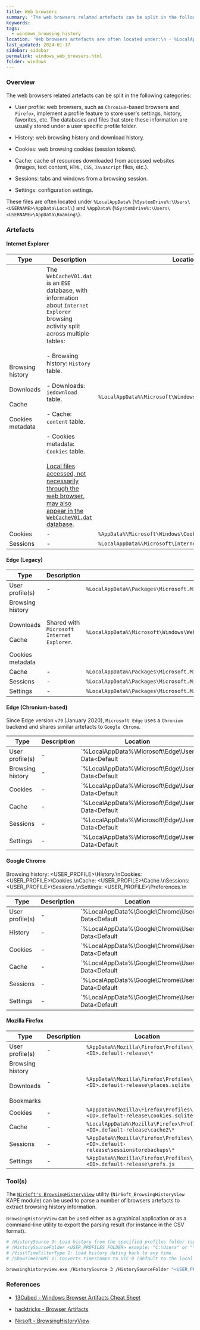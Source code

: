 ```yaml
---
title: Web browsers
summary: 'The web browsers related artefacts can be split in the following categories:\n\n- User profile: web browsers, such as Chronium-based browsers (Chrome, Edge) and Firefox, implement a profile feature to store users settings, history, favorites, etc. The databases and files that store these information are usually stored under a user specific profile folder.\n\n- History: web browsing history and download history.\n\n- Cookies: web browsing cookies (session tokens).\n\n- Cache: cache of resources downloaded from accessed websites.\n\n- Sessions: tabs and windows from a browsing session.\n\n- Settings: configuration settings.'
keywords:
tags:
  - windows_browsing_history
location: 'Web browsers artefacts are often located under:\n - %LocalAppData%: <SYSTEMDRIVE>:\Users\<USERNAME>\AppData\Local.\n - %AppData%: <SYSTEMDRIVE>:\Users\<USERNAME>\AppData\Roaming.\n\n Internet Explorer\n----------------------\nBrowsing history, downloads, cache, cookies metadata: %LocalAppData%\Microsoft\Windows\WebCache\WebCacheV01.dat.\nCookies: %AppData%\Microsoft\Windows\Cookies.\nSessions: %LocalAppData%\Microsoft\Internet Explorer\Recovery\*.dat.\n\n Edge (Legacy)\n-------------------\nBrowsing history, downloads, cache, cookies metadata: %LocalAppData%\Microsoft\Windows\WebCache\WebCacheV01.dat;\nUser profiles: %LocalAppData%\Packages\Microsoft.MicrosoftEdge_XXX\AC.\nCache: <USER_PROFILE>\MicrosoftEdge\Cache.\nSessions: <USER_PROFILE>\MicrosoftEdge\User\Default\Recovery\Active.\nSettings: <USER_PROFILE>\User\Default\DataStore\Data\nouser1\XXX\DBStore\spartan.edb.\n\nEdge (Chronium-based)\n--------------------------------\nUser profiles: %LocalAppData%\Microsoft\Edge\User Data\<Default | Profile X>.\nBrowsing history: <USER_PROFILE>\History.\nCookies: <USER_PROFILE>\Cookies.\nCache: <USER_PROFILE>\Cache.\nSessions: <USER_PROFILE>\Sessions.\nSettings: <USER_PROFILE>\Preferences.\n\nGoogle Chrome\n----------------------\nUser profiles: %LocalAppData%\Google\Chrome\User Data\<Default | Profile X>.\nBrowsing history: <USER_PROFILE>\History.\nCookies: <USER_PROFILE>\Cookies.\nCache: <USER_PROFILE>\Cache.\nSessions: <USER_PROFILE>\Sessions.\nSettings: <USER_PROFILE>\Preferences.\n\nMozilla Firefox\n--------------------\nUser profiles: %AppData%\Mozilla\Firefox\Profiles\<ID>.default-release.\nBrowsing history, downloads, bookmarks: <USER_PROFILE>\places.sqlite.\nCookies: <USER_PROFILE>\cookies.sqlite.\nCache: <USER_PROFILE>\cache2\*.\nSessions: <USER_PROFILE>\sessionstorebackups\*.\nSettings: <USER_PROFILE>\prefs.js.'
last_updated: 2024-01-17
sidebar: sidebar
permalink: windows_web_browsers.html
folder: windows
---
```


### Overview

The web browsers related artefacts can be split in the following categories:

  - User profile: web browsers, such as `Chronium`-based browsers and
    `Firefox`, implement a profile feature to store user's settings, history,
    favorites, etc. The databases and files that store these information are
    usually stored under a user specific profile folder.

  - History: web browsing history and download history.

  - Cookies: web browsing cookies (session tokens).

  - Cache: cache of resources downloaded from accessed websites (images, text
    content, `HTML`, `CSS`, `Javascript` files, etc.).

  - Sessions: tabs and windows from a browsing session.

  - Settings: configuration settings.

These files are often located under `%LocalAppData%`
(`%SystemDrive%:\Users\<USERNAME>\AppData\Local\`) and
`%AppData%` (`%SystemDrive%:\Users\<USERNAME>\AppData\Roaming\`).

### Artefacts

#### Internet Explorer

| Type | Description | Location |
|------|-------------|----------|
| Browsing history <br><br> Downloads <br><br> Cache <br><br> Cookies metadata | The `WebCacheV01.dat` is an `ESE` database, with information about `Internet Explorer` browsing activity split across multiple tables: <br><br> - Browsing history: `History` table. <br><br> - Downloads: `iedownload` table. <br><br> - Cache: `content` table. <br><br> - Cookies metadata: `Cookies` table. <br><br> [Local files accessed, not necessarily through the web browser, may also appear in the `WebCacheV01.dat` database](./webcachev01.md). | `%LocalAppData%\Microsoft\Windows\WebCache\WebCacheV01.dat` |
| Cookies | - | `%AppData%\Microsoft\Windows\Cookies` |
| Sessions | - | `%LocalAppData%\Microsoft\Internet Explorer\Recovery\*.dat` |

#### Edge (Legacy)

| Type | Description | Location |
|------|-------------|----------|
| User profile(s) | - | `%LocalAppData%\Packages\Microsoft.MicrosoftEdge_XXX\AC`
| Browsing history <br><br> Downloads <br><br> Cache <br><br> Cookies metadata | Shared with `Microsoft Internet Explorer`. | `%LocalAppData%\Microsoft\Windows\WebCache\WebCacheV01.dat` |
| Cache | - | `%LocalAppData%\Packages\Microsoft.MicrosoftEdge_XXX\AC#!XXX\MicrosoftEdge\Cache`
| Sessions | - | `%LocalAppData%\Packages\Microsoft.MicrosoftEdge_XXX\AC\MicrosoftEdge\User\Default\Recovery\Active`
| Settings | - | `%LocalAppData%\Packages\Microsoft.MicrosoftEdge_XXX\AC\MicrosoftEdge\User\Default\DataStore\Data\nouser1\XXX\DBStore\spartan.edb` |

#### Edge (Chronium-based)

Since Edge version `v79` (January 2020), `Microsoft Edge` uses a `Chronium`
backend and shares similar artefacts to `Google Chrome`.

| Type | Description | Location |
|------|-------------|----------|
| User profile(s) | - | `%LocalAppData%\Microsoft\Edge\User Data\<Default | Profile X>\*` <br><br> *With `X` ranging from one to n.* |
| Browsing history | - |`%LocalAppData%\Microsoft\Edge\User Data\<Default | Profile X>\History` |
| Cookies | - | `%LocalAppData%\Microsoft\Edge\User Data\<Default | Profile X>\Network\Cookies` |
| Cache | - | `%LocalAppData%\Microsoft\Edge\User Data\<Default | Profile X>\Cache` |
| Sessions | - | `%LocalAppData%\Microsoft\Edge\User Data\<Default | Profile X>\Sessions` |
| Settings | - | `%LocalAppData%\Microsoft\Edge\User Data\<Default | Profile X>\Preferences` |

#### Google Chrome

Browsing history: <USER_PROFILE>\History.\nCookies: <USER_PROFILE>\Cookies.\nCache: <USER_PROFILE>\Cache.\nSessions: <USER_PROFILE>\Sessions.\nSettings: <USER_PROFILE>\Preferences.\n

| Type | Description | Location |
|------|-------------|----------|
| User profile(s) | - | `%LocalAppData%\Google\Chrome\User Data\<Default | Profile X>\*` <br><br> *With `X` ranging from one to n.* |
| History | - | `%LocalAppData%\Google\Chrome\User Data\<Default | Profile X>\History` |
| Cookies | - | `%LocalAppData%\Google\Chrome\User Data\<Default | Profile X>\Network\Cookies` |
| Cache | - | `%LocalAppData%\Google\Chrome\User Data\<Default | Profile X>\Cache` |
| Sessions | - | `%LocalAppData%\Google\Chrome\User Data\<Default | Profile X>\Sessions` |
| Settings | - | `%LocalAppData%\Google\Chrome\User Data\<Default | Profile X>\Preferences` |

#### Mozilla Firefox

| Type | Description | Location |
|------|-------------|----------|
| User profile(s) | - | `%AppData%\Mozilla\Firefox\Profiles\<ID>.default-release\*` |
| Browsing history <br><br> Downloads <br><br> Bookmarks | - | `%AppData%\Mozilla\Firefox\Profiles\<ID>.default-release\places.sqlite` |
| Cookies | - | `%AppData%\Mozilla\Firefox\Profiles\<ID>.default-release\cookies.sqlite` |
| Cache | - | `%LocalAppData%\Mozilla\Firefox\Profiles\<ID>.default-release\cache2\*` |
| Sessions | - | `%AppData%\Mozilla\Firefox\Profiles\<ID>.default-release\sessionstorebackups\*` |
| Settings | - | `%AppData%\Mozilla\Firefox\Profiles\<ID>.default-release\prefs.js` |

### Tool(s)

The [`NirSoft's BrowsingHistoryView`](https://www.nirsoft.net/utils/browsing_history_view.html)
utility (`NirSoft_BrowsingHistoryView` KAPE module) can be used to parse a
number of browsers artefacts to extract browsing history information.

`BrowsingHistoryView` can be used either as a graphical application or as a
command-line utility to export the parsing result (for instance in the CSV
format).

```bash
# /HistorySource 3: Load history from the specified profiles folder (specified using /HistorySourceFolder).
# /HistorySourceFolder <USER_PROFILES_FOLDER> example: "C:\Users" or "\\?\GLOBALROOT\Device\HarddiskVolumeShadowCopy1\Users" (for shadow copy).
# /VisitTimeFilterType 1: Load history dating back to any time.
# /ShowTimeInGMT 1: Converts timestamps to UTC-0 (default to the local timezone).

browsinghistoryview.exe /HistorySource 3 /HistorySourceFolder "<USER_PROFILES_FOLDER>" /VisitTimeFilterType 1 /ShowTimeInGMT 1 /scomma <OUTPUT_CSV>
```

### References

  - [13Cubed - Windows Browser Artifacts Cheat Sheet](https://www.13cubed.com/downloads/windows_browser_artifacts_cheat_sheet.pdf)

  - [hacktricks - Browser Artifacts](https://book.hacktricks.xyz/forensics/basic-forensic-methodology/specific-software-file-type-tricks/browser-artifacts)

  - [Nirsoft - BrowsingHistoryView](https://www.nirsoft.net/utils/browsing_history_view.html)
